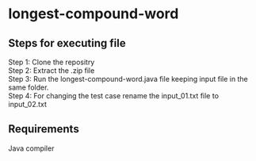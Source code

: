 # longest-compound-word
## Steps for executing file
Step 1: Clone the repositry<br>
Step 2: Extract the .zip file<br>
Step 3: Run the longest-compound-word.java file keeping input file in the same folder.<br>
Step 4: For changing the test case rename the input_01.txt file to input_02.txt

## Requirements
Java compiler
